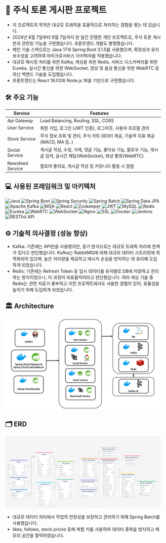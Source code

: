 # 📝 주식 토론 게시판 프로젝트

- 이 프로젝트의 목적은 대규모 트래픽을 효율적으로 처리하는 경험을 쌓는 데 있습니다.
- 2024년 8월 7일부터 9월 7일까지 한 달간 진행한 개인 프로젝트로, 주식 토론 게시판과 관련된 기능을 구현했습니다. 프론트엔드 개발도 병행했습니다.
- 메인 기술 스택으로는 Java 17과 Spring Boot 3.1.5를 사용했으며, 확장성과 유지보수성을 고려하여 마이크로서비스 아키텍처를 적용했습니다.
- 대규모 메시징 처리를 위한 Kafka, 캐싱을 위한 Redis, 서비스 디스커버리를 위한 Eureka, 실시간 통신을 위한 WebSocket, 영상 및 음성 통신을 위한 WebRTC 등 최신 백엔드 기술을 도입했습니다.
- 프론트엔드는 React 18.02와 Node.js 18을 기반으로 구현했습니다.

## 🛠️ 주요 기능

| **Service**         | **Features**                                                                                                 |
|---------------------|-------------------------------------------------------------------------------------------------------------|
| Api Gateway         | Load Balancing, Routing, SSL, CORS                                                                |
| User Service        | 회원 가입, 로그인 (JWT 인증), 로그아웃, 사용자 프로필 관리                                          |
| Stock Service       | 주식 정보 조회 및 관리, 주식 차트 데이터 제공, 기술적 지표 제공(MACD, MA 등..)                      |
| Social Service      | 게시글 작성, 수정, 삭제, 댓글 기능, 좋아요 기능, 팔로우 기능, 게시글 검색, 실시간 채팅(WebSocket), 화상 통화(WebRTC) |
| Newsfeed Service    | 팔로어 좋아요, 게시글 작성 등 커뮤니티 활동 시 알람                                                       |

## 💻 사용된 프레임워크 및 아키텍처

![Java](https://img.shields.io/badge/Java-ED8B00?style=for-the-badge&logo=java&logoColor=white) ![Spring Boot](https://img.shields.io/badge/Spring_Boot-F2F4F9?style=for-the-badge&logo=spring-boot) ![Spring Security](https://img.shields.io/badge/Spring_Security-6DB33F?style=for-the-badge&logo=spring&logoColor=white) ![Spring Batch](https://img.shields.io/badge/Spring_Batch-6DB33F?style=for-the-badge&logo=spring&logoColor=white) ![Spring Data JPA](https://img.shields.io/badge/Spring_Data_JPA-6DB33F?style=for-the-badge&logo=spring&logoColor=white) ![Apache Kafka](https://img.shields.io/badge/Apache%20Kafka-231F20?style=for-the-badge&logo=apache-kafka&logoColor=white) ![MSA](https://img.shields.io/badge/MSA-00897B?style=for-the-badge) ![React](https://img.shields.io/badge/React-20232A?style=for-the-badge&logo=react&logoColor=61DAFB) ![Zookeeper](https://img.shields.io/badge/Zookeeper-FF4B4B?style=for-the-badge&logo=apache-zookeeper&logoColor=white) ![JWT](https://img.shields.io/badge/JWT-000000?style=for-the-badge&logo=JSON%20web%20tokens&logoColor=white) ![MySQL](https://img.shields.io/badge/MySQL-4479A1?style=for-the-badge&logo=mysql&logoColor=white) ![Redis](https://img.shields.io/badge/Redis-DC382D?style=for-the-badge&logo=redis&logoColor=white) ![Eureka](https://img.shields.io/badge/Eureka-4DB33D?style=for-the-badge&logo=spring&logoColor=white) ![WebRTC](https://img.shields.io/badge/WebRTC-333333?style=for-the-badge&logo=webrtc&logoColor=white) ![WebSocket](https://img.shields.io/badge/WebSocket-010101?style=for-the-badge&logo=websocket&logoColor=white) ![Nginx](https://img.shields.io/badge/Nginx-009639?style=for-the-badge&logo=nginx&logoColor=white) ![SSL](https://img.shields.io/badge/SSL-3A9B35?style=for-the-badge&logo=let's-encrypt&logoColor=white) ![Docker](https://img.shields.io/badge/Docker-2496ED?style=for-the-badge&logo=docker&logoColor=white) ![Jenkins](https://img.shields.io/badge/Jenkins-D24939?style=for-the-badge&logo=jenkins&logoColor=white) ![RESTful API](https://img.shields.io/badge/RESTful-02569B?style=for-the-badge&logo=restful-api&logoColor=white) 

## ⚙️ 기술적 의사결정 (성능 향상)

- Kafka: 기존에는 API만을 사용했지만, 동기 방식으로는 대규모 트래픽 처리에 한계가 있다고 판단했습니다. Kafka는 RabbitMQ에 비해 대규모 데이터 스트리밍에 최적화되어 있으며, 높은 처리량을 제공하고 메시지 손실을 방지하는 데 유리해 도입하게 되었습니다.
- Redis: 기존에는 Refresh Token 등 임시 데이터를 유저별로 DB에 저장하고 관리하는 방식이었으나, 이 과정이 비효율적이라고 판단했습니다. 여러 캐싱 기술 중 Redis는 관련 자료가 풍부하고 이전 프로젝트에서도 사용한 경험이 있어, 효율성을 높이기 위해 도입하게 되었습니다.

## 🏛️ Architecture

![Architecture](./public/Architecture.png)

## 🗂️ ERD

![ERD Diagram](./public/ERD.png)

- 대규모 데이터 처리에서 작업의 안정성을 보장하고 관리하기 위해 Spring Batch를 사용했습니다.
- likes, follows, stock prices 등에 복합 키를 사용하여 데이터 중복을 방지하고 메모리 공간을 절약하였습니다.